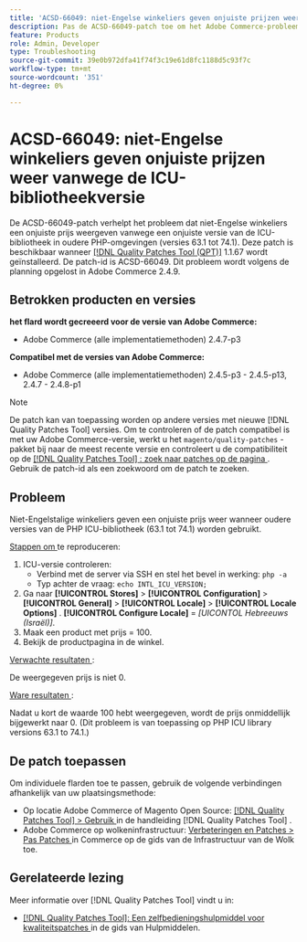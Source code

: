 ```yaml
---
title: 'ACSD-66049: niet-Engelse winkeliers geven onjuiste prijzen weer vanwege de ICU-bibliotheekversie'
description: Pas de ACSD-66049-patch toe om het Adobe Commerce-probleem op te lossen, waarbij niet-Engelse storefronts een onjuiste prijs weergeven omdat de ICU-bibliotheekversie niet overeenkomt in oudere PHP-omgevingen (versies 63.1 tot en met 74.1).
feature: Products
role: Admin, Developer
type: Troubleshooting
source-git-commit: 39e0b972dfa41f74f3c19e61d8fc1188d5c93f7c
workflow-type: tm+mt
source-wordcount: '351'
ht-degree: 0%

---
```



# ACSD-66049: niet-Engelse winkeliers geven onjuiste prijzen weer vanwege de ICU-bibliotheekversie

De ACSD-66049-patch verhelpt het probleem dat niet-Engelse winkeliers een onjuiste prijs weergeven vanwege een onjuiste versie van de ICU-bibliotheek in oudere PHP-omgevingen (versies 63.1 tot 74.1). Deze patch is beschikbaar wanneer [[!DNL Quality Patches Tool (QPT)]](/help/tools/quality-patches-tool/quality-patches-tool-to-self-serve-quality-patches.md) 1.1.67 wordt geïnstalleerd. De patch-id is ACSD-66049. Dit probleem wordt volgens de planning opgelost in Adobe Commerce 2.4.9.

## Betrokken producten en versies

**het flard wordt gecreeerd voor de versie van Adobe Commerce:**

* Adobe Commerce (alle implementatiemethoden) 2.4.7-p3

**Compatibel met de versies van Adobe Commerce:**

* Adobe Commerce (alle implementatiemethoden) 2.4.5-p3 - 2.4.5-p13, 2.4.7 - 2.4.8-p1

>[!NOTE]
>
>De patch kan van toepassing worden op andere versies met nieuwe [!DNL Quality Patches Tool] versies. Om te controleren of de patch compatibel is met uw Adobe Commerce-versie, werkt u het `magento/quality-patches` -pakket bij naar de meest recente versie en controleert u de compatibiliteit op de [[!DNL Quality Patches Tool] : zoek naar patches op de pagina ](https://experienceleague.adobe.com/tools/commerce-quality-patches/index.html) . Gebruik de patch-id als een zoekwoord om de patch te zoeken.

## Probleem

Niet-Engelstalige winkeliers geven een onjuiste prijs weer wanneer oudere versies van de PHP ICU-bibliotheek (63.1 tot 74.1) worden gebruikt.

<u> Stappen om </u> te reproduceren:

1. ICU-versie controleren:
   * Verbind met de server via SSH en stel het bevel in werking: `php -a`
   * Typ achter de vraag: `echo INTL_ICU_VERSION;`
1. Ga naar **[!UICONTROL Stores]** > **[!UICONTROL Configuration]** > **[!UICONTROL General]** > **[!UICONTROL Locale]** > **[!UICONTROL Locale Options]** . **[!UICONTROL Configure Locale]** = *[UICONTOL Hebreeuws (Israël)]*.
1. Maak een product met prijs = 100.
1. Bekijk de productpagina in de winkel.

<u> Verwachte resultaten </u>:

De weergegeven prijs is niet 0.

<u> Ware resultaten </u>:

Nadat u kort de waarde 100 hebt weergegeven, wordt de prijs onmiddellijk bijgewerkt naar 0.
(Dit probleem is van toepassing op PHP ICU library versions 63.1 to 74.1.)

## De patch toepassen

Om individuele flarden toe te passen, gebruik de volgende verbindingen afhankelijk van uw plaatsingsmethode:

* Op locatie Adobe Commerce of Magento Open Source: [[!DNL Quality Patches Tool] > Gebruik ](/help/tools/quality-patches-tool/usage.md) in de handleiding [!DNL Quality Patches Tool] .
* Adobe Commerce op wolkeninfrastructuur: [ Verbeteringen en Patches > Pas Patches ](https://experienceleague.adobe.com/docs/commerce-cloud-service/user-guide/develop/upgrade/apply-patches.html) in Commerce op de gids van de Infrastructuur van de Wolk toe.

## Gerelateerde lezing

Meer informatie over [!DNL Quality Patches Tool] vindt u in:

* [[!DNL Quality Patches Tool]: Een zelfbedieningshulpmiddel voor kwaliteitspatches ](/help/tools/quality-patches-tool/quality-patches-tool-to-self-serve-quality-patches.md) in de gids van Hulpmiddelen.
